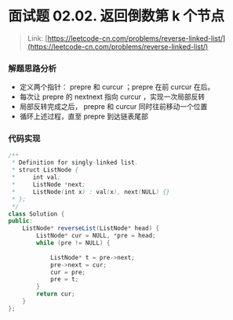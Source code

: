 # 面试题 02.02. 返回倒数第 k 个节点

> Link: [https://leetcode-cn.com/problems/reverse-linked-list/](https://leetcode-cn.com/problems/reverse-linked-list/)

### 解题思路分析

- 定义两个指针： prepre 和 curcur ；prepre 在前 curcur 在后。
- 每次让 prepre 的 nextnext 指向 curcur ，实现一次局部反转
- 局部反转完成之后， prepre 和 curcur 同时往前移动一个位置
- 循环上述过程，直至 prepre 到达链表尾部

### 代码实现


~~~Java
/**
 * Definition for singly-linked list.
 * struct ListNode {
 *     int val;
 *     ListNode *next;
 *     ListNode(int x) : val(x), next(NULL) {}
 * };
 */
class Solution {
public:
    ListNode* reverseList(ListNode* head) {
        ListNode* cur = NULL, *pre = head;
        while (pre != NULL) {
            
            ListNode* t = pre->next;
            pre->next = cur;
            cur = pre;
            pre = t;
        }
        return cur;
    }
};
~~~
